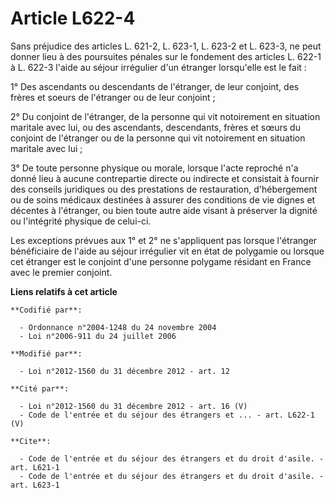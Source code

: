 # Article L622-4

Sans préjudice des articles L. 621-2, L. 623-1, L. 623-2 et L. 623-3, ne peut donner lieu à des poursuites pénales sur le
fondement des articles L. 622-1 à L. 622-3 l'aide au séjour irrégulier d'un étranger lorsqu'elle est le fait : 

1° Des ascendants ou descendants de l'étranger, de leur conjoint, des frères et soeurs de l'étranger ou de leur conjoint ; 

2° Du conjoint de l'étranger, de la personne qui vit notoirement en situation maritale avec lui, ou des ascendants,
descendants, frères et sœurs du conjoint de l'étranger ou de la personne qui vit notoirement en situation maritale avec
lui ; 

3° De toute personne physique ou morale, lorsque l'acte reproché n'a donné lieu à aucune contrepartie directe ou indirecte et
consistait à fournir des conseils juridiques ou des prestations de restauration, d'hébergement ou de soins médicaux destinées
à assurer des conditions de vie dignes et décentes à l'étranger, ou bien toute autre aide visant à préserver la dignité ou
l'intégrité physique de celui-ci.  

Les exceptions prévues aux 1° et 2° ne s'appliquent pas lorsque l'étranger bénéficiaire de l'aide au séjour irrégulier vit en
état de polygamie ou lorsque cet étranger est le conjoint d'une personne polygame résidant en France avec le premier
conjoint.

**Liens relatifs à cet article**

	**Codifié par**:

	  - Ordonnance n°2004-1248 du 24 novembre 2004
	  - Loi n°2006-911 du 24 juillet 2006

	**Modifié par**:

	  - Loi n°2012-1560 du 31 décembre 2012 - art. 12

	**Cité par**:

	  - Loi n°2012-1560 du 31 décembre 2012 - art. 16 (V)
	  - Code de l'entrée et du séjour des étrangers et ... - art. L622-1 (V)

	**Cite**:

	  - Code de l'entrée et du séjour des étrangers et du droit d'asile. - art. L621-1
	  - Code de l'entrée et du séjour des étrangers et du droit d'asile. - art. L623-1
